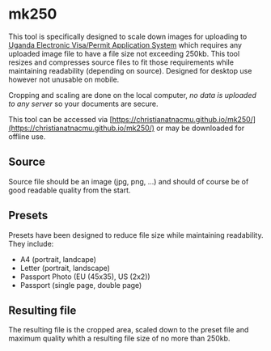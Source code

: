 # mk250
This tool is specifically designed to scale down images for uploading to [Uganda Electronic Visa/Permit Application System](https://visas.immigration.go.ug/) which requires any uploaded image file to have a file size not exceeding 250kb. This tool resizes and compresses source files to fit those requirements while maintaining readability (depending on source). Designed for desktop use however not unusable on mobile.

Cropping and scaling are done on the local computer, *no data is uploaded to any server* so your documents are secure.

This tool can be accessed via [https://christianatnacmu.github.io/mk250/](https://christianatnacmu.github.io/mk250/) or may be downloaded for offline use.

## Source
Source file should be an image (jpg, png, ...) and should of course be of good readable quality from the start. 

## Presets
Presets have been designed to reduce file size while maintaining readability. They include:
* A4 (portrait, landcape)
* Letter (portrait, landscape)
* Passport Photo (EU (45x35), US (2x2))
* Passport (single page, double page)

## Resulting file
The resulting file is the cropped area, scaled down to the preset file and maximum quality whith a resulting file size of no more than 250kb.
